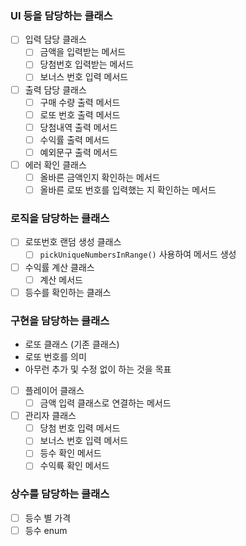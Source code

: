 
### UI 등을 담당하는 클래스
- [ ] 입력 담당 클래스
  - [ ] 금액을 입력받는 메서드
  - [ ] 당첨번호 입력받는 메서드
  - [ ] 보너스 번호 입력 메서드
- [ ] 출력 담당 클래스
  - [ ] 구매 수량 출력 메서드
  - [ ] 로또 번호 출력 메서드
  - [ ] 당첨내역 출력 메서드
  - [ ] 수익률 출력 메서드
  - [ ] 예외문구 출력 메서드
- [ ] 에러 확인 클래스
  - [ ] 올바른 금액인지 확인하는 메서드
  - [ ] 올바른 로또 번호를 입력했는 지 확인하는 메서드

### 로직을 담당하는 클래스
- [ ] 로또번호 랜덤 생성 클래스
  - [ ] `pickUniqueNumbersInRange()` 사용하여 메서드 생성
- [ ] 수익률 계산 클래스
  - [ ] 계산 메서드
- [ ] 등수를 확인하는 클래스

### 구현을 담당하는 클래스
-  로또 클래스 (기존 클래스)
  - 로또 번호를 의미
  - 아무런 추가 및 수정 없이 하는 것을 목표
- [ ] 플레이어 클래스
  - [ ] 금액 입력 클래스로 연결하는 메서드
- [ ] 관리자 클래스
  - [ ] 당첨 번호 입력 메서드
  - [ ] 보너스 번호 입력 메서드
  - [ ] 등수 확인 메서드
  - [ ] 수익륙 확인 메서드

### 상수를 담당하는 클래스
- [ ] 등수 별 가격
- [ ] 등수 enum
